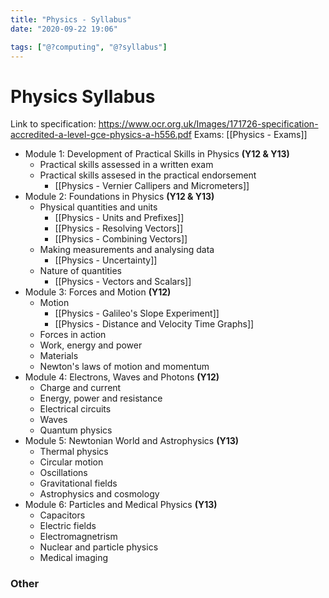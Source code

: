```yaml
---
title: "Physics - Syllabus"
date: "2020-09-22 19:06"

tags: ["@?computing", "@?syllabus"]
---
```


# Physics Syllabus
Link to specification: <https://www.ocr.org.uk/Images/171726-specification-accredited-a-level-gce-physics-a-h556.pdf>
Exams: [[Physics - Exams]]

* Module 1: Development of Practical Skills in Physics __(Y12 & Y13)__
	* Practical skills assessed in a written exam
	* Practical skills assesed in the practical endorsement
		* [[Physics - Vernier Callipers and Micrometers]]
* Module 2: Foundations in Physics __(Y12 & Y13)__
	* Physical quantities and units
		* [[Physics - Units and Prefixes]]
		* [[Physics - Resolving Vectors]]
		* [[Physics - Combining Vectors]]
	* Making measurements and analysing data
		* [[Physics - Uncertainty]]
	* Nature of quantities
		* [[Physics - Vectors and Scalars]]
* Module 3: Forces and Motion __(Y12)__
	* Motion
		* [[Physics - Galileo's Slope Experiment]]
		* [[Physics - Distance and Velocity Time Graphs]]
	* Forces in action
	* Work, energy and power
	* Materials
	* Newton's laws of motion and momentum
* Module 4: Electrons, Waves and Photons __(Y12)__
	* Charge and current
	* Energy, power and resistance
	* Electrical circuits
	* Waves
	* Quantum physics
* Module 5: Newtonian World and Astrophysics __(Y13)__
	* Thermal physics
	* Circular motion
	* Oscillations
	* Gravitational fields
	* Astrophysics and cosmology
* Module 6: Particles and Medical Physics __(Y13)__
	* Capacitors
	* Electric fields
	* Electromagnetrism
	* Nuclear and particle physics
	* Medical imaging

### Other
